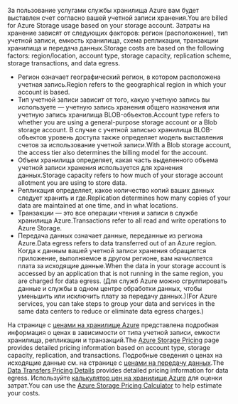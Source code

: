 <span data-ttu-id="a060a-101">За пользование услугами службы хранилища Azure вам будет выставлен счет согласно вашей учетной записи хранения.</span><span class="sxs-lookup"><span data-stu-id="a060a-101">You are billed for Azure Storage usage based on your storage account.</span></span> <span data-ttu-id="a060a-102">Затраты на хранение зависят от следующих факторов: регион (расположение), тип учетной записи, емкость хранилища, схема репликации, транзакции хранилища и передача данных.</span><span class="sxs-lookup"><span data-stu-id="a060a-102">Storage costs are based on the following factors: region/location, account type, storage capacity, replication scheme, storage transactions, and data egress.</span></span>

* <span data-ttu-id="a060a-103">Регион означает географический регион, в котором расположена учетная запись.</span><span class="sxs-lookup"><span data-stu-id="a060a-103">Region refers to the geographical region in which your account is based.</span></span>
* <span data-ttu-id="a060a-104">Тип учетной записи зависит от того, какую учетную запись вы используете — учетную запись хранения общего назначения или учетную запись хранилища BLOB-объектов.</span><span class="sxs-lookup"><span data-stu-id="a060a-104">Account type refers to whether you are using a general-purpose storage account or a Blob storage account.</span></span> <span data-ttu-id="a060a-105">В случае с учетной записью хранилища BLOB-объектов уровень доступа также определяет модель выставления счетов за использование учетной записи.</span><span class="sxs-lookup"><span data-stu-id="a060a-105">With a Blob storage account, the access tier also determines the billing model for the account.</span></span>
* <span data-ttu-id="a060a-106">Объем хранилища определяет, какая часть выделенного объема учетной записи хранения используется для хранения данных.</span><span class="sxs-lookup"><span data-stu-id="a060a-106">Storage capacity refers to how much of your storage account allotment you are using to store data.</span></span>
* <span data-ttu-id="a060a-107">Репликация определяет, какое количество копий ваших данных следует хранить и где.</span><span class="sxs-lookup"><span data-stu-id="a060a-107">Replication determines how many copies of your data are maintained at one time, and in what locations.</span></span>
* <span data-ttu-id="a060a-108">Транзакции — это все операции чтения и записи в службе хранилища Azure.</span><span class="sxs-lookup"><span data-stu-id="a060a-108">Transactions refer to all read and write operations to Azure Storage.</span></span>
* <span data-ttu-id="a060a-109">Передача данных означает данные, переданные из региона Azure.</span><span class="sxs-lookup"><span data-stu-id="a060a-109">Data egress refers to data transferred out of an Azure region.</span></span> <span data-ttu-id="a060a-110">Когда к данным вашей учетной записи хранения обращается приложение, выполняемое в другом регионе, вам начисляется плата за исходящие данные.</span><span class="sxs-lookup"><span data-stu-id="a060a-110">When the data in your storage account is accessed by an application that is not running in the same region, you are charged for data egress.</span></span> <span data-ttu-id="a060a-111">(Для служб Azure можно сгруппировать данные и службы в одном центре обработки данных, чтобы уменьшить или исключить плату за передачу данных.)</span><span class="sxs-lookup"><span data-stu-id="a060a-111">(For Azure services, you can take steps to group your data and services in the same data centers to reduce or eliminate data egress charges.)</span></span>

<span data-ttu-id="a060a-112">На странице с [ценами на хранилище Azure](https://azure.microsoft.com/pricing/details/storage/) представлена подробная информация о ценах в зависимости от типа учетной записи, емкости хранилища, репликации и транзакций.</span><span class="sxs-lookup"><span data-stu-id="a060a-112">The [Azure Storage Pricing](https://azure.microsoft.com/pricing/details/storage/) page provides detailed pricing information based on account type, storage capacity, replication, and transactions.</span></span> <span data-ttu-id="a060a-113">Подробные сведения о ценах на исходящие данные см. на странице с [ценами на передачу данных](https://azure.microsoft.com/pricing/details/data-transfers/).</span><span class="sxs-lookup"><span data-stu-id="a060a-113">The [Data Transfers Pricing Details](https://azure.microsoft.com/pricing/details/data-transfers/) provides detailed pricing information for data egress.</span></span> <span data-ttu-id="a060a-114">Используйте [калькулятор цен на хранилище Azure](https://azure.microsoft.com/pricing/calculator/?scenario=data-management) для оценки затрат.</span><span class="sxs-lookup"><span data-stu-id="a060a-114">You can use the [Azure Storage Pricing Calculator](https://azure.microsoft.com/pricing/calculator/?scenario=data-management) to help estimate your costs.</span></span>

